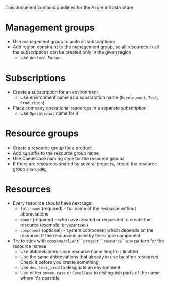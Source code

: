 This document contains guidlines for the Azure infrastructure

# Management groups

* Use management group to unite all subscriptions
* Add region constraint to the management group, so all resources in all the subscriptions can be created only in the given region
  * Use `Western Europe`

# Subscriptions

* Create a subscription for an environment
  * Use environment name as a subscription name (`Development`, `Test`, `Production`)
* Place company operational resources in a separate subscription
  * Use `Operational` name for it

# Resource groups

* Create a resource group for a product
* Add `Rg` suffix to the resource group name
* Use CamelCase naming style for the resource groups
* If there are resources shared by several projects, create the resource group `ShardedRg`

# Resources

* Every resource should have next tags:
  * `full-name` (required) - full name of the resource without abbreviations
  * `owner` (required) - who have created or requested to create the resource (example: `kryazantsev`)
  * `component` (optional) - system component which depends on the resource. If the resource is used by the single component
* Try to stick with `company/client``project``resource``env` pattern for the resource names
  * Use abbreviations since resource name length is limitted
  * Use the same abbreviations that already in use by other resources. Check it before you create something
  * Use `dev`, `test`, `prod` to designate an environment
  * Use either `sname-case` or `CamelCase` to distinguish parts of the name where it's possible

